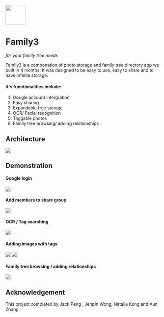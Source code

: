 
<img src="https://github.com/Jack-React/Family3/blob/master/readme_material/family3_github/tree.png" width="64">

# Family3
_for your family tree needs_

Family3 is a combonation of photo storage and family tree directory app we built in 4 months. It was designed to be easy to use, easy to share and to have infinite storage. 

#### It's functionalities include:

1. Google account intergration
2. Easy sharing
3. Expandable free storage
4. OCR/ Facial recognition
5. Taggable photos
6. Family tree browsing/ adding relationships

## Architecture
![](https://github.com/Jack-React/Family3/blob/master/readme_material/family3_github/architecture_diagram.png)
## Demonstration

#### Google login
<a name="google-login"></a>
![](https://github.com/Jack-React/Family3/blob/master/readme_material/gifs/google-login.gif)
#### Add members to share group
<a name="add-memer"></a>
![](https://github.com/Jack-React/Family3/blob/master/readme_material/gifs/add-members.gif)
#### OCR / Tag searching
<a name="tag-searching"></a>
![](https://github.com/Jack-React/Family3/blob/master/readme_material/gifs/queen-searching.gif)
#### Adding images with tags
<a name="adding-tags"></a>
![](https://github.com/Jack-React/Family3/blob/master/readme_material/gifs/dog-tagging.gif)
![](https://github.com/Jack-React/Family3/blob/master/readme_material/gifs/tag-searching.gif)
#### Family tree browsing / adding relationships
<a name="family-tree"></a>
![](https://github.com/Jack-React/Family3/blob/master/readme_material/gifs/family-tree-functions.gif)


## Acknowledgement
This project completed by Jack Peng , Jenpin Wong, Natalie Kong and Xun Zhang 
